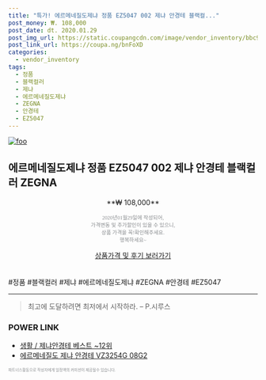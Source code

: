 ```yaml
--- 
title: "특가! 에르메네질도제냐 정품 EZ5047 002 제냐 안경테 블랙컬..." 
post_money: ₩. 108,000 
post_date: dt. 2020.01.29 
post_img_url: https://static.coupangcdn.com/image/vendor_inventory/bbc9/b4fa815216e9486d303c873dcab9e2daddd0b1e7edf71a28b0bdc9ed2709.jpg 
post_link_url: https://coupa.ng/bnFoXD 
categories: 
  - vendor_inventory 
tags: 
  - 정품 
  - 블랙컬러 
  - 제냐 
  - 에르메네질도제냐 
  - ZEGNA 
  - 안경테 
  - EZ5047 
--- 
```

[![foo](https://static.coupangcdn.com/image/vendor_inventory/bbc9/b4fa815216e9486d303c873dcab9e2daddd0b1e7edf71a28b0bdc9ed2709.jpg)](https://coupa.ng/bnFoXD) 

## 에르메네질도제냐 정품 EZ5047 002 제냐 안경테 블랙컬러 ZEGNA 
<p style="text-align: center;">**₩ 108,000**</p> 
<p style="text-align: center;"><span style="color: #898c8f; font-family: Georgia,Times,serif; font-size: 0.75em;">2020년01월29일에 작성되어, <br>가격변동 및 추가할인이 있을 수 있으니,<br> 상품 가격을 꼭!확인해주세요.<br>행복하세요~</span> 
</p>	 
<div markdown="0" style="text-align: center;"><a href="https://coupa.ng/bnFoXD" class="btn btn--success">상품가격 및 후기 보러가기</a></div> 
<br><br> 
  #정품 #블랙컬러 #제냐 #에르메네질도제냐 #ZEGNA #안경테 #EZ5047 
<hr> 

> 최고에 도달하려면 최저에서 시작하라. – P.시루스 


### POWER LINK

* <a href="https://blog.naver.com/santokki14/221789407401" target="_blank">생활 / 제냐안경테 베스트 ~12위</a>
* <a href="https://blog.naver.com/fasyy4321/221790040437" target="_blank">에르메네질도 제냐 안경테 VZ3254G 08G2</a>

<span style="color: #898c8f; font-family: Georgia,Times,serif; font-size: 0.55em;">파트너스활동으로 작성자에게 일정액의 커미션이 제공될수 있습니다.</span> 
